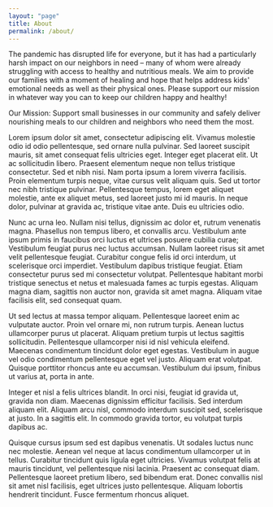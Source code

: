 ```yaml
---
layout: "page"
title: About
permalink: /about/
---
```


The pandemic has disrupted life for everyone, but it has had a particularly harsh impact on our neighbors in need – many of whom were already struggling with access to healthy and nutritious meals. We aim to provide our families with a moment of healing and hope that helps address kids' emotional needs as well as their physical ones. Please support our mission in whatever way you can to keep our children happy and healthy!

Our Mission: Support small businesses in our community and safely deliver nourishing meals to our children and neighbors who need them the most.

Lorem ipsum dolor sit amet, consectetur adipiscing elit. Vivamus molestie odio id odio pellentesque, sed ornare nulla pulvinar. Sed laoreet suscipit mauris, sit amet consequat felis ultricies eget. Integer eget placerat elit. Ut ac sollicitudin libero. Praesent elementum neque non tellus tristique consectetur. Sed et nibh nisi. Nam porta ipsum a lorem viverra facilisis. Proin elementum turpis neque, vitae cursus velit aliquam quis. Sed ut tortor nec nibh tristique pulvinar. Pellentesque tempus, lorem eget aliquet molestie, ante ex aliquet metus, sed laoreet justo mi id mauris. In neque dolor, pulvinar at gravida ac, tristique vitae ante. Duis eu ultricies odio.

Nunc ac urna leo. Nullam nisi tellus, dignissim ac dolor et, rutrum venenatis magna. Phasellus non tempus libero, et convallis arcu. Vestibulum ante ipsum primis in faucibus orci luctus et ultrices posuere cubilia curae; Vestibulum feugiat purus nec luctus accumsan. Nullam laoreet risus sit amet velit pellentesque feugiat. Curabitur congue felis id orci interdum, ut scelerisque orci imperdiet. Vestibulum dapibus tristique feugiat. Etiam consectetur purus sed mi consectetur volutpat. Pellentesque habitant morbi tristique senectus et netus et malesuada fames ac turpis egestas. Aliquam magna diam, sagittis non auctor non, gravida sit amet magna. Aliquam vitae facilisis elit, sed consequat quam.

Ut sed lectus at massa tempor aliquam. Pellentesque laoreet enim ac vulputate auctor. Proin vel ornare mi, non rutrum turpis. Aenean luctus ullamcorper purus ut placerat. Aliquam pretium turpis ut lectus sagittis sollicitudin. Pellentesque ullamcorper nisi id nisl vehicula eleifend. Maecenas condimentum tincidunt dolor eget egestas. Vestibulum in augue vel odio condimentum pellentesque eget vel justo. Aliquam erat volutpat. Quisque porttitor rhoncus ante eu accumsan. Vestibulum dui ipsum, finibus ut varius at, porta in ante.

Integer et nisl a felis ultrices blandit. In orci nisi, feugiat id gravida ut, gravida non diam. Maecenas dignissim efficitur facilisis. Sed interdum aliquam elit. Aliquam arcu nisl, commodo interdum suscipit sed, scelerisque at justo. In a sagittis elit. In commodo gravida tortor, eu volutpat turpis dapibus ac.

Quisque cursus ipsum sed est dapibus venenatis. Ut sodales luctus nunc nec molestie. Aenean vel neque at lacus condimentum ullamcorper ut in tellus. Curabitur tincidunt quis ligula eget ultricies. Vivamus volutpat felis at mauris tincidunt, vel pellentesque nisi lacinia. Praesent ac consequat diam. Pellentesque laoreet pretium libero, sed bibendum erat. Donec convallis nisl sit amet nisl facilisis, eget ultrices justo pellentesque. Aliquam lobortis hendrerit tincidunt. Fusce fermentum rhoncus aliquet. 